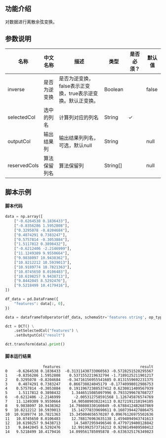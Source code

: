 ## 功能介绍

对数据进行离散余弦变换。


## 参数说明
<!-- This is the start of auto-generated parameter info -->
<!-- DO NOT EDIT THIS PART!!! -->
| 名称 | 中文名称 | 描述 | 类型 | 是否必须？ | 默认值 |
| --- | --- | --- | --- | --- | --- |
| inverse | 是否为逆变换 | 是否为逆变换，false表示正变换，true表示逆变换。默认正变换。 | Boolean |  | false |
| selectedCol | 选中的列名 | 计算列对应的列名 | String | ✓ |  |
| outputCol | 输出结果列 | 输出结果列列名，可选，默认null | String |  | null |
| reservedCols | 算法保留列名 | 算法保留列 | String[] |  | null |<!-- This is the end of auto-generated parameter info -->


## 脚本示例
#### 脚本代码
```python
data = np.array([
    ["-0.6264538 0.1836433"],
    ["-0.8356286 1.5952808"],
    ["0.3295078 -0.8204684"],
    ["0.4874291 0.7383247"],
    ["0.5757814 -0.3053884"],
    ["1.5117812 0.3898432"],
    ["-0.6212406 -2.2146999"],
    ["11.1249309 9.9550664"],
    ["9.9838097 10.9438362"],
    ["10.8212212 10.5939013"],
    ["10.9189774 10.7821363"],
    ["10.0745650 8.0106483"],
    ["10.6198257 9.9438713"],
    ["9.8442045 8.5292476"],
    ["9.5218499 10.4179416"],
])

df_data = pd.DataFrame({
    "features": data[:, 0],
})

data = dataframeToOperator(df_data, schemaStr='features string', op_type="batch")

dct = DCT() \
    .setSelectedCol("features") \
    .setOutputCol("result")

dct.transform(data).print()
```

#### 脚本运行结果
```
                 features                                    result
0    -0.6264538 0.1836433  -0.31311430733060563 -0.5728251528295567
1    -0.8356286 1.5952808    0.5371552219632794 -1.7189125211901217
2    0.3295078 -0.8204684   -0.34716156955541605 0.8131559692231375
3     0.4874291 0.7383247    0.866738824045179 -0.17740998012986753
4    0.5757814 -0.3053884    0.19119672388537412 0.6230811409567939
5     1.5117812 0.3898432     1.3446515085097996 0.7933299678708727
6   -0.6212406 -2.2146999      -2.005312758591568 1.126745876574769
7    11.1249309 9.9550664     14.905809038224113 0.8272191210194105
8    9.9838097 10.9438362    14.798080330160849 -0.6788412482687869
9   10.8212212 10.5939013     15.142778339690611 0.1607394427886475
10  10.9189774 10.7821363    15.345004656570287 0.09676126975502636
11   10.0745650 8.0106483     12.788176963635138 1.4594094943741613
12   10.6198257 9.9438713      14.54072959496546 0.4779719400128842
13    9.8442045 8.5292476     12.991992573716212 0.9298149409580412
14   9.5218499 10.4179416    14.099561785095878 -0.6336325176349823
```

